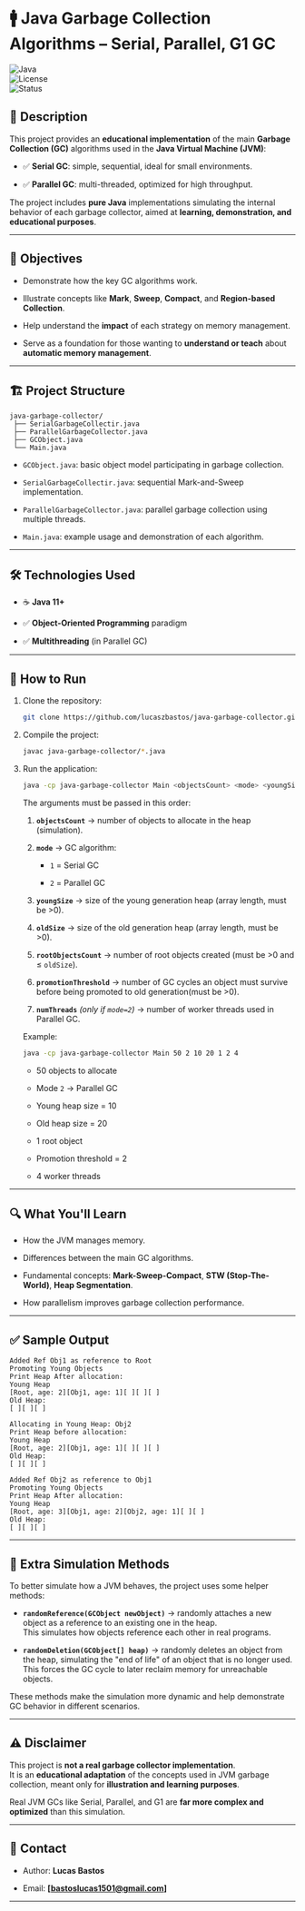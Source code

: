 # 🚹 Java Garbage Collection Algorithms – Serial, Parallel, G1 GC

![Java](https://img.shields.io/badge/Java-11%2B-blue.svg)  
![License](https://img.shields.io/badge/license-MIT-green.svg)  
![Status](https://img.shields.io/badge/status-educational-orange.svg)

## 📖 Description

This project provides an **educational implementation** of the main **Garbage Collection (GC)** algorithms used in the **Java Virtual Machine (JVM)**:

-   ✅ **Serial GC**: simple, sequential, ideal for small environments.
    
-   ✅ **Parallel GC**: multi-threaded, optimized for high throughput.
    
    

The project includes **pure Java** implementations simulating the internal behavior of each garbage collector, aimed at **learning, demonstration, and educational purposes**.

----------

## 🎯 Objectives

-   Demonstrate how the key GC algorithms work.
    
-   Illustrate concepts like **Mark**, **Sweep**, **Compact**, and **Region-based Collection**.
    
-   Help understand the **impact** of each strategy on memory management.
    
-   Serve as a foundation for those wanting to **understand or teach** about **automatic memory management**.
    

----------

## 🏗️ Project Structure

```
java-garbage-collector/
 ├── SerialGarbageCollectir.java
 ├── ParallelGarbageCollector.java
 ├── GCObject.java
 └── Main.java

```

-   `GCObject.java`: basic object model participating in garbage collection.
    
-   `SerialGarbageCollectir.java`: sequential Mark-and-Sweep implementation.
    
-   `ParallelGarbageCollector.java`: parallel garbage collection using multiple threads.
    
    
-   `Main.java`: example usage and demonstration of each algorithm.
    

----------

## 🛠️ Technologies Used

-   ☕ **Java 11+**
    
-   ✅ **Object-Oriented Programming** paradigm
    
-   ✅ **Multithreading** (in Parallel GC)
    
    

----------

## 🚀 How to Run

1.  Clone the repository:
    
    ```bash
    git clone https://github.com/lucaszbastos/java-garbage-collector.git
    
    ```
    
2.  Compile the project:
    
    ```bash
    javac java-garbage-collector/*.java
    
    ```
    
3.  Run the application:
    
    ```bash
    java -cp java-garbage-collector Main <objectsCount> <mode> <youngSize> <oldSize> <rootObjectsCount> <promotionThreshold> <numThreads>
    
    ```
    The arguments must be passed in this order:

	1.  **`objectsCount`** → number of objects to allocate in the heap (simulation).
    
	2.  **`mode`** → GC algorithm:
    
	    -   `1` = Serial GC
        
	    -   `2` = Parallel GC
        
	3.  **`youngSize`** → size of the young generation heap (array length, must be >0).
    
	4.  **`oldSize`** → size of the old generation heap (array length, must be >0).
    
	5.  **`rootObjectsCount`** → number of root objects created (must be >0 and ≤ `oldSize`).
    
	6.  **`promotionThreshold`** → number of GC cycles an object must survive before being promoted to old generation(must be >0).
    
	7.  **`numThreads`** _(only if `mode=2`)_ → number of worker threads used in Parallel GC.

	Example:
	```bash
	java -cp java-garbage-collector Main 50 2 10 20 1 2 4 
	   ```

	-   50 objects to allocate
    
	-   Mode `2` → Parallel GC
    
	-   Young heap size = 10
    
	-   Old heap size = 20
    
	-   1 root object
    
	-   Promotion threshold = 2
    
	-   4 worker threads

----------

## 🔍 What You'll Learn

-   How the JVM manages memory.
    
-   Differences between the main GC algorithms.
    
-   Fundamental concepts: **Mark-Sweep-Compact**, **STW (Stop-The-World)**, **Heap Segmentation**.
    
-   How parallelism improves garbage collection performance.
    
    

----------

## ✅ Sample Output

	Added Ref Obj1 as reference to Root
	Promoting Young Objects
	Print Heap After allocation:
	Young Heap
	[Root, age: 2][Obj1, age: 1][ ][ ][ ]
	Old Heap:
	[ ][ ][ ]

	Allocating in Young Heap: Obj2
	Print Heap before allocation:
	Young Heap
	[Root, age: 2][Obj1, age: 1][ ][ ][ ]
	Old Heap:
	[ ][ ][ ]

	Added Ref Obj2 as reference to Obj1
	Promoting Young Objects
	Print Heap After allocation:
	Young Heap
	[Root, age: 3][Obj1, age: 2][Obj2, age: 1][ ][ ]
	Old Heap:
	[ ][ ][ ]
----------

## 🎲 Extra Simulation Methods

To better simulate how a JVM behaves, the project uses some helper methods:

-   **`randomReference(GCObject newObject)`** → randomly attaches a new object as a reference to an existing one in the heap.  
    This simulates how objects reference each other in real programs.
    
-   **`randomDeletion(GCObject[] heap)`** → randomly deletes an object from the heap, simulating the "end of life" of an object that is no longer used.  
    This forces the GC cycle to later reclaim memory for unreachable objects.
    

These methods make the simulation more dynamic and help demonstrate GC behavior in different scenarios.

----------

## ⚠️ Disclaimer

This project is **not a real garbage collector implementation**.  
It is an **educational adaptation** of the concepts used in JVM garbage collection, meant only for **illustration and learning purposes**.

Real JVM GCs like Serial, Parallel, and G1 are **far more complex and optimized** than this simulation.

----------

## 📢 Contact

-   Author: **Lucas Bastos**
    
-   Email: **[[bastoslucas1501@gmail.com](mailto:your@email.com)]**

----------

